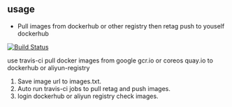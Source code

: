 ## usage

- Pull images from dockerhub or other registry then retag push to youself dockerhub

[![Build Status](https://api.travis-ci.com/Projoke/pull-docker-images.svg?branch=master)](https://travis-ci.com/Projoke/pull-docker-images)

use travis-ci pull docker images from google gcr.io or coreos quay.io to dockerhub or aliyun-registry

1. Save image url to images.txt.
2. Auto run travis-ci jobs to pull retag and push images.
3. login dockerhub or aliyun registry check images.
